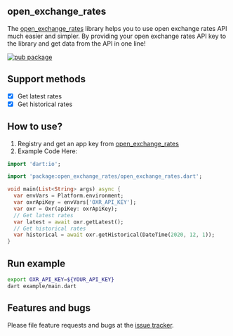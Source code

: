 ## open_exchange_rates
The [open_exchange_rates](https://openexchangerates.org) library helps you to use open exchange rates API much easier and simpler.
By providing your open exchange rates API key to the library and get data from the API in one line!

[![pub package](https://img.shields.io/pub/v/open_exchange_rates.svg)](https://pub.dartlang.org/packages/open_exchange_rates)

## Support methods
- [x] Get latest rates
- [x] Get historical rates

## How to use?
1. Registry and get an app key from [open_exchange_rates](https://openexchangerates.org)
2. Example Code Here: 
```dart
import 'dart:io';

import 'package:open_exchange_rates/open_exchange_rates.dart';

void main(List<String> args) async {
  var envVars = Platform.environment;
  var oxrApiKey = envVars['OXR_API_KEY'];
  var oxr = Oxr(apiKey: oxrApiKey);
  // Get latest rates
  var latest = await oxr.getLatest();
  // Get historical rates
  var historical = await oxr.getHistorical(DateTime(2020, 12, 1));
}
```
## Run example
```bash
export OXR_API_KEY=${YOUR_API_KEY}
dart example/main.dart 
```

## Features and bugs

Please file feature requests and bugs at the [issue tracker][issue_tracker].

[issue_tracker]: https://github.com/cychiang/open_exchange_rates/issues
